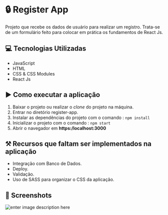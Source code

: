 # 🔒 Register App

Projeto que recebe os dados de usuário para realizar um registro. Trata-se de um formulário feito para colocar em prática os fundamentos de React Js.

## 💻 Tecnologias Utilizadas

- JavaScript
- HTML
- CSS & CSS Modules
- React Js

## ▶️ Como executar a aplicação

1.  Baixar o projeto ou realizar o _clone_ do projeto na máquina.
2.  Entrar no diretório register-app.
3.  Instalar as dependências do projeto com o comando : `npm install`
4.  Inicializar o projeto com o comando : `npm start`
5.  Abrir o navegador em **https:/localhost:3000**

## ⚒️ Recursos que faltam ser implementados na aplicação

- Integração com Banco de Dados.
- Deploy.
- Validação.
- Uso de SASS para organizar o CSS da aplicação.

## 📸 Screenshots

![enter image description here](https://i.ibb.co/P9LSjCb/login-app.png)

